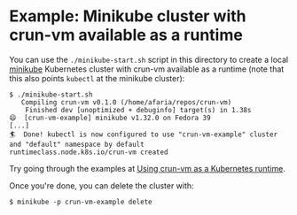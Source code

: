 # Example: Minikube cluster with crun-vm available as a runtime

You can use the `./minikube-start.sh` script in this directory to create a local
[minikube] Kubernetes cluster with crun-vm available as a runtime (note that
this also points `kubectl` at the minikube cluster):

```console
$ ./minikube-start.sh
   Compiling crun-vm v0.1.0 (/home/afaria/repos/crun-vm)
    Finished dev [unoptimized + debuginfo] target(s) in 1.38s
😄  [crun-vm-example] minikube v1.32.0 on Fedora 39
[...]
🏄  Done! kubectl is now configured to use "crun-vm-example" cluster and "default" namespace by default
runtimeclass.node.k8s.io/crun-vm created
```

Try going through the examples at [Using crun-vm as a Kubernetes runtime].

Once you're done, you can delete the cluster with:

```console
$ minikube -p crun-vm-example delete
```

[minikube]: https://minikube.sigs.k8s.io/
[Using crun-vm as a Kubernetes runtime]: /docs/3-kubernetes.md
